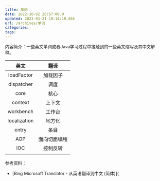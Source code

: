 ```yaml
---
title: 单词
date: 2022-10-02 20:57:00.0
updated: 2023-03-21 19:14:19.666
url: /archives/单词
categories: 
tags: 
---
```


内容简介：一些英文单词或者Java学习过程中接触到的一些英文缩写及其中文解释。

<!-- more -->

|     英文     |     翻译     |
| :----------: | :----------: |
|  loadFactor  |   加载因子   |
|  dispatcher  |     调度     |
|     core     |     核心     |
|   context    |    上下文    |
|  workbench   |    工作台    |
| localization |    地方化    |
|    entry     |     条目     |
|     AOP      | 面向切面编程 |
|     IOC      |   控制反转   |
|              |              |

参考资料：

- [Bing Microsoft Translator - 从英语翻译到中文 (简体)](